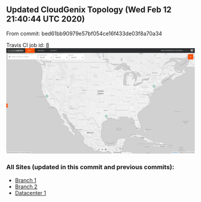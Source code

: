 ## Updated CloudGenix Topology (Wed Feb 12 21:40:44 UTC 2020)

From commit: bed61bb90979e57bf054ce16f433de03f8a70a34 

Travis CI job id: [8](https://travis-ci.com/CloudGenix/network-as-code/builds/148658114)
<img alt="Map Image" src="map.png?raw=1" width="1110">

### All Sites (updated in this commit and previous commits):

<ul>
<li><A href="Branch 1/README.md">Branch 1</A>
<li><A href="Branch 2/README.md">Branch 2</A>
<li><A href="Datacenter 1/README.md">Datacenter 1</A>

